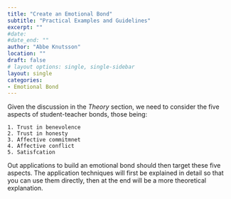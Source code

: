 ```yaml
---
title: "Create an Emotional Bond"
subtitle: "Practical Examples and Guidelines"
excerpt: ""
#date: 
#date_end: ""
author: "Abbe Knutsson"
location: ""
draft: false
# layout options: single, single-sidebar
layout: single
categories:
- Emotional Bond
---
```


Given the discussion in the *Theory* section, we need to consider the five aspects of student-teacher bonds, those being:

    1. Trust in benevolence
    2. Trust in honesty
    3. Affective commitmnet
    4. Affective conflict 
    5. Satisfcation
    
Out applications to build an emotional bond should then target these five aspects. The application techniques will first be explained in detail so that you can use them directly, then at the end will be a more theoretical explanation.


